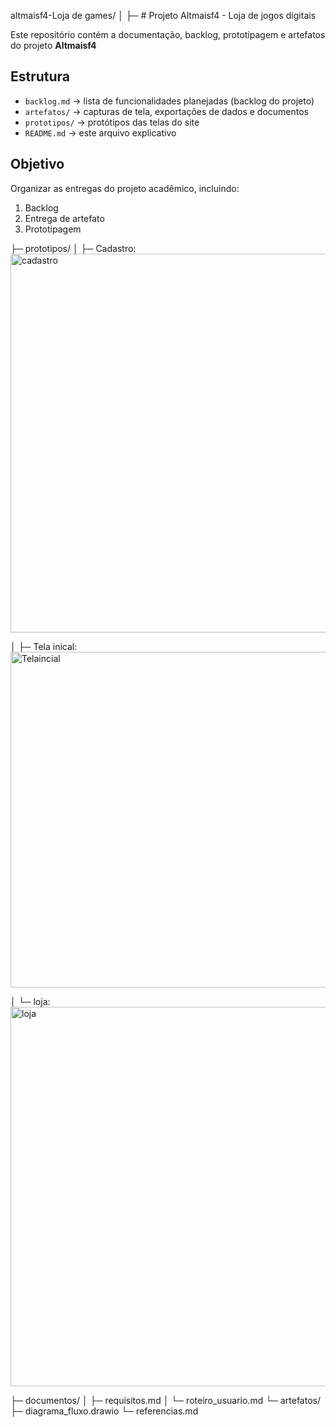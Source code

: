 altmaisf4-Loja de games/
│
├─ # Projeto Altmaisf4 - Loja de jogos digitais

Este repositório contém a documentação, backlog, prototipagem e artefatos do projeto **Altmaisf4**

## Estrutura
- `backlog.md` → lista de funcionalidades planejadas (backlog do projeto)
- `artefatos/` → capturas de tela, exportações de dados e documentos
- `prototipos/` → protótipos das telas do site
- `README.md` → este arquivo explicativo

## Objetivo
Organizar as entregas do projeto acadêmico, incluindo:
1. Backlog
2. Entrega de artefato
3. Prototipagem

├─ prototipos/
│    ├─ Cadastro: <img width="1324" height="606" alt="cadastro" src="https://github.com/user-attachments/assets/9bd2e7b7-1238-4934-8c8a-b49a68be7caf" />

│    ├─ Tela inical: <img width="1362" height="537" alt="Telaincial" src="https://github.com/user-attachments/assets/11a318eb-5252-4e3b-bb4a-a778d6381f86" />
 
│    └─ loja: <img width="1366" height="607" alt="loja" src="https://github.com/user-attachments/assets/e10550a4-69d0-4d4b-8b7b-f5b9953ace6c" />

├─ documentos/
│    ├─ requisitos.md
│    └─ roteiro_usuario.md
└─ artefatos/
     ├─ diagrama_fluxo.drawio
     └─ referencias.md

